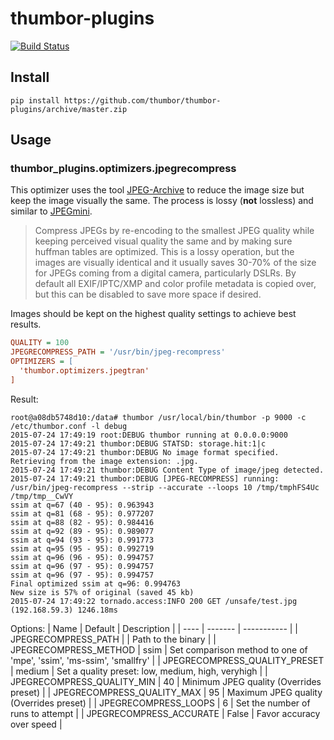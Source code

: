 # thumbor-plugins
[![Build Status](https://travis-ci.org/thumbor/thumbor-plugins.svg?branch=master)](https://travis-ci.org/thumbor/thumbor-plugins)

## Install 
```
pip install https://github.com/thumbor/thumbor-plugins/archive/master.zip
```

## Usage

### thumbor_plugins.optimizers.jpegrecompress

This optimizer uses the tool [JPEG-Archive](https://github.com/danielgtaylor/jpeg-archive) to reduce the image size but keep the image visually the same. The process is lossy (**not** lossless) and similar to [JPEGmini](http://www.jpegmini.com/).

> Compress JPEGs by re-encoding to the smallest JPEG quality while keeping perceived visual quality the same and by making sure huffman tables are optimized. This is a lossy operation, but the images are visually identical and it usually saves 30-70% of the size for JPEGs coming from a digital camera, particularly DSLRs. By default all EXIF/IPTC/XMP and color profile metadata is copied over, but this can be disabled to save more space if desired.

Images should be kept on the highest quality settings to achieve best results.

```ini
QUALITY = 100
JPEGRECOMPRESS_PATH = '/usr/bin/jpeg-recompress'
OPTIMIZERS = [
  'thumbor.optimizers.jpegtran'
]
```

Result:
```
root@a08db5748d10:/data# thumbor /usr/local/bin/thumbor -p 9000 -c /etc/thumbor.conf -l debug
2015-07-24 17:49:19 root:DEBUG thumbor running at 0.0.0.0:9000
2015-07-24 17:49:21 thumbor:DEBUG STATSD: storage.hit:1|c
2015-07-24 17:49:21 thumbor:DEBUG No image format specified. Retrieving from the image extension: .jpg.
2015-07-24 17:49:21 thumbor:DEBUG Content Type of image/jpeg detected.
2015-07-24 17:49:21 thumbor:DEBUG [JPEG-RECOMPRESS] running: /usr/bin/jpeg-recompress --strip --accurate --loops 10 /tmp/tmphFS4Uc /tmp/tmp__CwVY
ssim at q=67 (40 - 95): 0.963943
ssim at q=81 (68 - 95): 0.977207
ssim at q=88 (82 - 95): 0.984416
ssim at q=92 (89 - 95): 0.989077
ssim at q=94 (93 - 95): 0.991773
ssim at q=95 (95 - 95): 0.992719
ssim at q=96 (96 - 95): 0.994757
ssim at q=96 (97 - 95): 0.994757
ssim at q=96 (97 - 95): 0.994757
Final optimized ssim at q=96: 0.994763
New size is 57% of original (saved 45 kb)
2015-07-24 17:49:22 tornado.access:INFO 200 GET /unsafe/test.jpg (192.168.59.3) 1246.18ms
```

Options:
| Name | Default | Description |
| ---- | ------- | ----------- |
| JPEGRECOMPRESS_PATH | | Path to the binary |
| JPEGRECOMPRESS_METHOD | ssim | Set comparison method to one of 'mpe', 'ssim', 'ms-ssim', 'smallfry' |
| JPEGRECOMPRESS_QUALITY_PRESET | medium | Set a quality preset: low, medium, high, veryhigh |
| JPEGRECOMPRESS_QUALITY_MIN | 40 | Minimum JPEG quality (Overrides preset) |
| JPEGRECOMPRESS_QUALITY_MAX | 95 | Maximum JPEG quality (Overrides preset) |
| JPEGRECOMPRESS_LOOPS | 6 | Set the number of runs to attempt |
| JPEGRECOMPRESS_ACCURATE | False | Favor accuracy over speed |